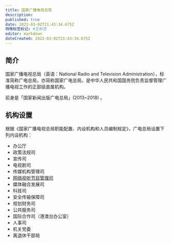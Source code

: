 ```yaml
---
title: 国家广播电视总局
description:
published: true
date: 2022-03-02T21:43:34.675Z
特殊标签标记: #无标签
editor: markdown
dateCreated: 2022-03-02T21:43:34.675Z
---
```


## 简介

国家广播电视总局（英语：National Radio and Television Administration），标准简称广电总局，亦简称国家广电总局，是中华人民共和国国务院负责监督管理广播电视工作的正部级直属机构。

前身是「国家新闻出版广电总局」(2013~2018) 。

## 机构设置

根据《国家广播电视总局职能配置、内设机构和人员编制规定》，广电总局设置下列内设机构：

+ 办公厅
+ 政策法规司
+ 宣传司
+ 电视剧司
+ 传媒机构管理司
+ [网络视听节目管理司](/rule/国家广播电视总局/网络视听节目管理司/index.md)
+ 媒体融合发展司
+ 科技司
+ 安全传输保障司
+ 规划财务司
+ 公共服务司
+ 国际合作司（港澳台办公室）
+ 人事司
+ 机关党委
+ 离退休干部局
